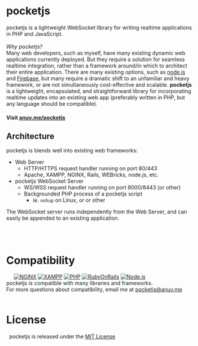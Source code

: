 # pocketjs
pocketjs is a lightweight WebSocket library for writing realtime applications in PHP and JavaScript.  
&nbsp;  
*Why pocketjs?*  
Many web developers, such as myself, have many existing dynamic web applications currently deployed. But they require a solution for seamless realtime integration, rather than a framework around/in which to architect their entire application. There are many existing options, such as [node.js](http://nodejs.org) and [Firebase](https://firebase.google.com), but many require a dramatic shift to an unfamiliar and heavy framework, or are not simultaneously cost-effective and scalable. **pocketjs** is a lightweight, encapsulated, and straightforward library for incorporating realtime updates into an existing web app (preferably written in PHP, but any language should be compatible).
#### Visit [anuv.me/pocketjs](http://anuv.me/pocketjs)

## Architecture
pocketjs is blends well into existing web frameworks:
 - Web Server
    - HTTP/HTTPS request handler running on port 80/443
    - Apache, XAMPP, NGINX, Rails, WEBricks, node.js, etc.
 - pocketjs WebSocket Server
    - WS/WSS request handler running on port 8000/8443 (or other)
    - Backgrounded PHP process of a pocketjs script
        - ie. `nohup` on Linux, or or other

The WebSocket server runs independently from the Web Server, and can easily be appended to an existing application.

&nbsp;  
&nbsp;  

# Compatibility
&nbsp;&nbsp;&nbsp;&nbsp;
[![NGINX](http://anuv.me/pocketjs/img/logo/nginx_75.png)](http://www.nginx.com/)
[![XAMPP](http://anuv.me/pocketjs/img/logo/xampp_75.png)](http://www.apachefriends.org)
[![PHP](http://anuv.me/pocketjs/img/logo/php_75.png)](http://php.net)  [![RubyOnRails](http://anuv.me/pocketjs/img/logo/railsA_75.png)](http://rubyonrails.org/)
[![Node.js](http://anuv.me/pocketjs/img/logo/node_75.png)](http://nodejs.org/)  
pocketjs is compatible with many libraries and frameworks.  
For more questions about compatibility, email me at [pocketjs@anuv.me](mailto:pocketjs@anuv.me?Subject=Compatibility%20Issue)  
&nbsp;  
# License
&nbsp;&nbsp;pocketjs is released under the [MIT License](https://github.com/anuvgupta/pocketjs/blob/master/LICENSE.md)
